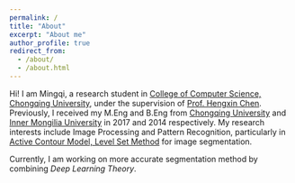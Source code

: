 ```yaml
---
permalink: /
title: "About"
excerpt: "About me"
author_profile: true
redirect_from: 
  - /about/
  - /about.html
---
```


Hi! I am Mingqi, a research student in [College of Computer Science, Chongqing University](http://www.cs.cqu.edu.cn/ywb/About_College_of_Computer.htm), under the supervision of [Prof. Hengxin Chen](http://www.cs.cqu.edu.cn/info/1141/1671.htm). Previously, I received my M.Eng and B.Eng from [Chongqing University](http://english.cqu.edu.cn) and [Inner Mongilia University](http://www.imu.edu.cn/#) in 2017 and 2014 respectively. My research interests include Image Processing and Pattern Recognition, particularly in [Active Contour Model, Level Set Method](https://gaomingqi.github.io/posts/2016/12/blog-post-1/) for image segmentation. 

Currently, I am working on more accurate segmentation method by combining _Deep Learning Theory_.